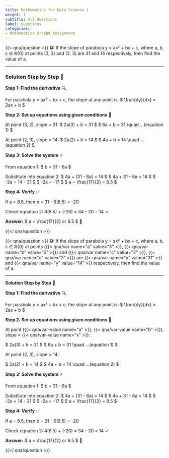 ```yaml
---
title: Mathematics for Data Science 1
weight: 1
subtitle: All Questions
label: Questions
categories:
- Mathematics Graded Assignment
---
```



{{< qna/question >}}
**Q:** If the slope of parabola y = ax² + bx + c, where a, b, c ∈ ℝ\{0} at points (3, 2) and (2, 3) are 31 and 14 respectively, then find the value of a.

---

### Solution Step by Step 📝

**Step 1: Find the derivative** 🔍

For parabola y = ax² + bx + c, the slope at any point is:
\$ \frac{dy}{dx} = 2ax + b \$

**Step 2: Set up equations using given conditions** 📐

At point (3, 2), slope = 31:
\$ 2a(3) + b = 31 \$
\$ 6a + b = 31 \quad ...(equation 1) \$

At point (2, 3), slope = 14:
\$ 2a(2) + b = 14 \$
\$ 4a + b = 14 \quad ...(equation 2) \$

**Step 3: Solve the system** ⚡

From equation 1: \$ b = 31 - 6a \$

Substitute into equation 2:
\$ 4a + (31 - 6a) = 14 \$
\$ 4a + 31 - 6a = 14 \$
\$ -2a = 14 - 31 \$
\$ -2a = -17 \$
\$ a = \frac{17}{2} = 8.5 \$

**Step 4: Verify** ✅

If a = 8.5, then b = 31 - 6(8.5) = -20

Check equation 2: 4(8.5) + (-20) = 34 - 20 = 14 ✓

**Answer:** \$ a = \frac{17}{2} or 8.5 \$ 🎯

{{</ qna/question >}}

{{< qna/question >}}
**Q:** If the slope of parabola y = ax² + bx + c, where a, b, c ∈ ℝ\{0} at points ({{< qna/var name="a" value="3" >}}, {{< qna/var name="b" value="2" >}}) and ({{< qna/var name="c" value="2" >}}, {{< qna/var name="d" value="3" >}}) are {{< qna/var name="x" value="31" >}} and {{< qna/var name="y" value="14" >}} respectively, then find the value of a.

---

**Solution Step by Step** 📝

**Step 1: Find the derivative** 🔍

For parabola y = ax² + bx + c, the slope at any point is:
\$ \frac{dy}{dx} = 2ax + b \$

**Step 2: Set up equations using given conditions** 📐

At point ({{< qna/var-value name="a" >}}, {{< qna/var-value name="b" >}}), slope = {{< qna/var-value name="x" >}}:

\$ 2a(3) + b = 31 \$
\$ 6a + b = 31 \quad ...(equation 1) \$

At point (2, 3), slope = 14:

\$ 2a(2) + b = 14 \$
\$ 4a + b = 14 \quad ...(equation 2) \$

**Step 3: Solve the system** ⚡

From equation 1: \$ b = 31 - 6a \$

Substitute into equation 2:
\$ 4a + (31 - 6a) = 14 \$
\$ 4a + 31 - 6a = 14 \$
\$ -2a = 14 - 31 \$
\$ -2a = -17 \$
\$ a = \frac{17}{2} = 8.5 \$

**Step 4: Verify** ✅

If a = 8.5, then b = 31 - 6(8.5) = -20

Check equation 2: 4(8.5) + (-20) = 34 - 20 = 14 ✓

**Answer:** \$ a = \frac{17}{2} or 8.5 \$ 🎯

{{</ qna/question >}}